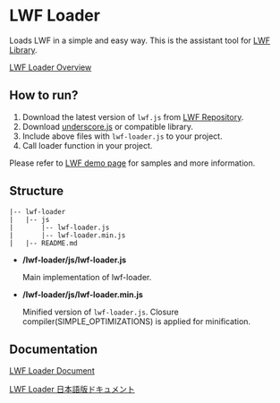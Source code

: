 LWF Loader
==========
Loads LWF in a simple and easy way.
This is the assistant tool for [LWF Library](https://github.com/gree/lwf).

[LWF Loader Overview](http://gree.github.io/lwf-loader/)


How to run?
------------
1. Download the latest version of `lwf.js` from [LWF Repository](https://github.com/gree/lwf).
2. Download [underscore.js](http://underscorejs.org/) or compatible library.
3. Include above files with `lwf-loader.js` to your project.
4. Call loader function in your project.

Please refer to [LWF demo page](http://gree.github.io/lwf-demo/) for samples and more information.


Structure
----------
```
|-- lwf-loader
|   |-- js
|       |-- lwf-loader.js
|       |-- lwf-loader.min.js
|   |-- README.md
```

* **/lwf-loader/js/lwf-loader.js**

  Main implementation of lwf-loader.


* **/lwf-loader/js/lwf-loader.min.js**

  Minified version of `lwf-loader.js`. Closure compiler(SIMPLE_OPTIMIZATIONS) is applied for minification.



Documentation
--------------
[LWF Loader Document](http://gree.github.io/lwf-loader/lwfloader-doc/lwfloader.html)

[LWF Loader 日本語版ドキュメント](http://gree.github.io/lwf-loader/lwfloader-doc/ja/lwfloader.html)
